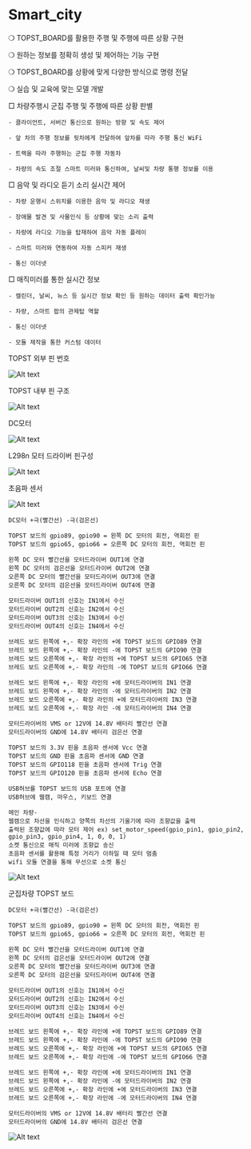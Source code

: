 # Smart_city
❍ TOPST_BOARD를 활용한 주행 및 주행에 따른 상황 구현

❍ 원하는 정보를 정확히 생성 및 제어하는 기능 구현

❍ TOPST_BOARD를 상황에 맞게 다양한 방식으로 명령 전달

❍ 실습 및 교육에 맞는 모델 개발

□ 차량주행시 군집 주행 및 주행에 따른 상황 판별

    - 클라이언트, 서버간 통신으로 원하는 방향 및 속도 제어

    - 앞 차의 주행 정보를 뒷차에게 전달하여 앞차를 따라 주행 통신 WiFi

    - 트랙을 따라 주행하는 군집 주행 자동차

    - 차량의 속도 조절 스마트 미러와 통신하여, 날씨및 차량 통행 정보를 이용


□ 음악 및 라디오 듣기 소리 실시간 제어

    - 차량 운행시 스위치를 이용한 음악 및 라디오 재생 

    - 장애물 발견 및 사물인식 등 상황에 맞는 소리 출력

    - 차량에 라디오 기능을 탑재하여 음악 자동 플레이

    - 스마트 미러와 연동하여 자동 스피커 재생 

    - 통신 이더넷


□ 매직미러를 통한 실시간 정보

    - 캘린더, 날씨, 뉴스 등 실시간 정보 확인 등 원하는 데이터 출력 확인가능

    - 차량, 스마트 팝의 관제탑 역할

    - 통신 이더넷

    - 모듈 제작을 통한 커스텀 데이터


TOPST 외부 핀 번호



![Alt text](<Untitled (1).png>)

TOPST 내부 핀 구조



![Alt text](<Untitled (2).png>)

DC모터



![Alt text](<Untitled (3).png>)

L298n 모터 드라이버 핀구성



![Alt text](<Untitled (4).png>)

초음파 센서



![Alt text](<Untitled (5).png>)

```
DC모터 +극(빨간선) -극(검은선)

TOPST 보드의 gpio89, gpio90 = 왼쪽 DC 모터의 회전, 역회전 핀
TOPST 보드의 gpio65, gpio66 = 오른쪽 DC 모터의 회전, 역회전 핀

왼쪽 DC 모터 빨간선을 모터드라이버 OUT1에 연결
왼쪽 DC 모터의 검은선을 모터드라이버 OUT2에 연결
오른쪽 DC 모터의 빨간선을 모터드라이버 OUT3에 연결
오른쪽 DC 모터의 검은선을 모터드라이버 OUT4에 연결

모터드라이버 OUT1의 신호는 IN1에서 수신
모터드라이버 OUT2의 신호는 IN2에서 수신
모터드라이버 OUT3의 신호는 IN3에서 수신
모터드라이버 OUT4의 신호는 IN4에서 수신

브레드 보드 왼쪽에 +,- 확장 라인의 +에 TOPST 보드의 GPIO89 연결
브레드 보드 왼쪽에 +,- 확장 라인의 -에 TOPST 보드의 GPIO90 연결
브레드 보드 오른쪽에 +,- 확장 라인의 +에 TOPST 보드의 GPIO65 연결
브레드 보드 오른쪽에 +,- 확장 라인의 -에 TOPST 보드의 GPIO66 연결

브레드 보드 왼쪽에 +,- 확장 라인의 +에 모터드라이버의 IN1 연결
브레드 보드 왼쪽에 +,- 확장 라인의 -에 모터드라이버의 IN2 연결
브레드 보드 오른쪽에 +,- 확장 라인의 +에 모터드라이버의 IN3 연결
브레드 보드 오른쪽에 +,- 확장 라인 -에 모터드라이버의 IN4 연결

모터드라이버의 VMS or 12V에 14.8V 배터리 빨간선 연결
모터드라이버의 GND에 14.8V 배터리 검은선 연결

TOPST 보드의 3.3V 핀을 초음파 센서에 Vcc 연결
TOPST 보드의 GND 핀을 초음파 센서에 GND 연결
TOPST 보드의 GPIO118 핀을 초음파 센서에 Trig 연결
TOPST 보드의 GPIO120 핀을 초음파 센서에 Echo 연결

USB허브를 TOPST 보드의 USB 포트에 연결
USB허브에 웹캠, 마우스, 키보드 연결
```

```
메인 차량-
웹캠으로 차선을 인식하고 양쪽의 차선의 기울기에 따라 조향값을 출력
출력된 조향값에 따라 모터 제어 ex) set_motor_speed(gpio_pin1, gpio_pin2, gpio_pin3, gpio_pin4, 1, 0, 0, 1)
소켓 통신으로 매직 미러에 조향값 송신
초음파 센서를 활용해 특정 거리가 이하일 때 모터 멈춤
wifi 모듈 연결을 통해 무선으로 소켓 통신
```

![Alt text](Untitled.jpeg)

군집차량 TOPST 보드

```
DC모터 +극(빨간선) -극(검은선)

TOPST 보드의 gpio89, gpio90 = 왼쪽 DC 모터의 회전, 역회전 핀
TOPST 보드의 gpio65, gpio66 = 오른쪽 DC 모터의 회전, 역회전 핀

왼쪽 DC 모터 빨간선을 모터드라이버 OUT1에 연결
왼쪽 DC 모터의 검은선을 모터드라이버 OUT2에 연결
오른쪽 DC 모터의 빨간선을 모터드라이버 OUT3에 연결
오른쪽 DC 모터의 검은선을 모터드라이버 OUT4에 연결

모터드라이버 OUT1의 신호는 IN1에서 수신
모터드라이버 OUT2의 신호는 IN2에서 수신
모터드라이버 OUT3의 신호는 IN3에서 수신
모터드라이버 OUT4의 신호는 IN4에서 수신

브레드 보드 왼쪽에 +,- 확장 라인에 +에 TOPST 보드의 GPIO89 연결
브레드 보드 왼쪽에 +,- 확장 라인에 -에 TOPST 보드의 GPIO90 연결
브레드 보드 오른쪽에 +,- 확장 라인에 +에 TOPST 보드의 GPIO65 연결
브레드 보드 오른쪽에 +,- 확장 라인에 -에 TOPST 보드의 GPIO66 연결

브레드 보드 왼쪽에 +,- 확장 라인에 +에 모터드라이버의 IN1 연결
브레드 보드 왼쪽에 +,- 확장 라인에 -에 모터드라이버의 IN2 연결
브레드 보드 오른쪽에 +,- 확장 라인에 +에 모터드라이버의 IN3 연결
브레드 보드 오른쪽에 +,- 확장 라인에 -에 모터드라이버의 IN4 연결

모터드라이버의 VMS or 12V에 14.8V 배터리 빨간선 연결
모터드라이버의 GND에 14.8V 배터리 검은선 연결
```
![Alt text](<Untitled (1).jpeg>)

